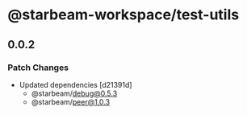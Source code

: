 # @starbeam-workspace/test-utils

## 0.0.2

### Patch Changes

- Updated dependencies [d21391d]
  - @starbeam/debug@0.5.3
  - @starbeam/peer@1.0.3
